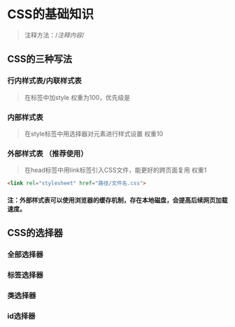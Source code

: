 # CSS的基础知识
> 注释方法：/*注释内容*/
## CSS的三种写法
### 行内样式表/内联样式表
> 在标签中加style
> 权重为100，优先级是

### 内部样式表
> 在style标签中用选择器对元素进行样式设置
> 权重10

### 外部样式表 （推荐使用）
> 在head标签中用link标签引入CSS文件，能更好的跨页面复用
> 权重1
```html
<link rel="stylesheet" href="路径/文件名.css">
```
#### 注：外部样式表可以使用浏览器的缓存机制，存在本地磁盘，会提高后续网页加载速度。

## CSS的选择器
### 全部选择器
### 标签选择器
### 类选择器
### id选择器
